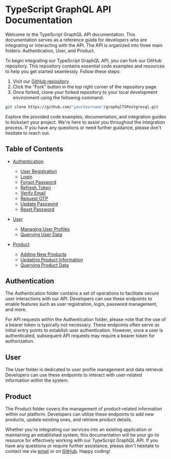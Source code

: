 # TypeScript GraphQL API Documentation

Welcome to the TypeScript GraphQL API documentation. This documentation serves as a reference guide for developers who are integrating or interacting with the API. The API is organized into three main folders: Authentication, User, and Product.

To begin integrating our TypeScript GraphQL API, you can fork our GitHub repository. This repository contains essential code examples and resources to help you get started seamlessly. Follow these steps:

1. Visit our [GitHub repository](https://github.com/lekejosh/graphqlTSPostgresql).
2. Click the "Fork" button in the top right corner of the repository page.
3. Once forked, clone your forked repository to your local development environment using the following command:

```bash
git clone https://github.com/"yourUsername"/graphqlTSPostgresql.git
```

Explore the provided code examples, documentation, and integration guides to kickstart your project. We're here to assist you throughout the integration process. If you have any questions or need further guidance, please don't hesitate to reach out.

## Table of Contents

- [Authentication](#authentication)
  - [User Registration](#user-registration)
  - [Login](#login)
  - [Forgot Password](#forgot-password)
  - [Refresh Token](#refresh-token)
  - [Verify Email](#verify-email)
  - [Request OTP](#request-otp)
  - [Update Password](#update-password)
  - [Reset Password](#reset-password)

- [User](#user)
  - [Managing User Profiles](#managing-user-profiles)
  - [Querying User Data](#querying-user-data)

- [Product](#product)
  - [Adding New Products](#adding-new-products)
  - [Updating Product Information](#updating-product-information)
  - [Querying Product Data](#querying-product-data)

## Authentication

The Authentication folder contains a set of operations to facilitate secure user interactions with our API. Developers can use these endpoints to enable features such as user registration, login, password management, and more.

For API requests within the Authentication folder, please note that the use of a bearer token is typically not necessary. These endpoints often serve as initial entry points to establish user authentication. However, once a user is authenticated, subsequent API requests may require a bearer token for authorization.

## User

The User folder is dedicated to user profile management and data retrieval. Developers can use these endpoints to interact with user-related information within the system.

## Product

The Product folder covers the management of product-related information within our platform. Developers can utilize these endpoints to add new products, update existing ones, and retrieve product details.

Whether you're integrating our services into an existing application or maintaining an established system, this documentation will be your go-to resource for effectively working with our TypeScript GraphQL API. If you have any questions or require further assistance, please don't hesitate to contact me via [email](mailto:lekejosh6wf@gmail.com) or on [GitHub](https://github.com/lekejosh). Happy coding!